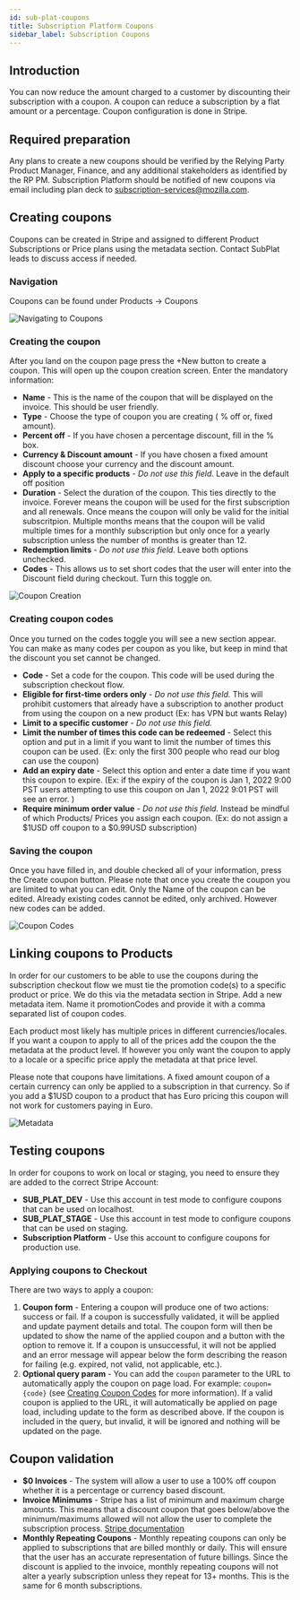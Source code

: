 ```yaml
---
id: sub-plat-coupons
title: Subscription Platform Coupons
sidebar_label: Subscription Coupons
---
```


## Introduction

You can now reduce the amount charged to a customer by discounting their subscription with a coupon. A coupon can reduce a subscription by a flat amount or a percentage. Coupon configuration is done in Stripe.

## Required preparation

Any plans to create a new coupons should be verified by the Relying Party Product Manager, Finance, and any additional stakeholders as identified by the RP PM. Subscription Platform should be notified of new coupons via email including plan deck to subscription-services@mozilla.com.

## Creating coupons

Coupons can be created in Stripe and assigned to different Product Subscriptions or Price plans using the metadata section. Contact SubPlat leads to discuss access if needed.

### Navigation

Coupons can be found under Products -> Coupons

![Navigating to Coupons](../../assets/coupons/navigation.png)

### Creating the coupon

After you land on the coupon page press the +New button to create a coupon. This will open up the coupon creation screen. Enter the mandatory information:

- **Name** - This is the name of the coupon that will be displayed on the invoice. This should be user friendly.
- **Type** - Choose the type of coupon you are creating ( % off or, fixed amount).
- **Percent off** - If you have chosen a percentage discount, fill in the % box.
- **Currency & Discount amount** - If you have chosen a fixed amount discount choose your currency and the discount amount.
- **Apply to a specific products** - _Do not use this field._ Leave in the default off position
- **Duration** - Select the duration of the coupon. This ties directly to the invoice. Forever means the coupon will be used for the first subscription and all renewals. Once means the coupon will only be valid for the initial subscritpion. Multiple months means that the coupon will be valid multiple times for a monthly subscription but only once for a yearly subscription unless the number of months is greater than 12.
- **Redemption limits** - _Do not use this field._ Leave both options unchecked.
- **Codes** - This allows us to set short codes that the user will enter into the Discount field during checkout. Turn this toggle on.

![Coupon Creation](../../assets/coupons/create.png)

### Creating coupon codes

Once you turned on the codes toggle you will see a new section appear. You can make as many codes per coupon as you like, but keep in mind that the discount you set cannot be changed.

- **Code** - Set a code for the coupon. This code will be used during the subscription checkout flow.
- **Eligible for first-time orders only** - _Do not use this field._ This will prohibit customers that already have a subscription to another product from using the coupon on a new product (Ex: has VPN but wants Relay)
- **Limit to a specific customer** - _Do not use this field._
- **Limit the number of times this code can be redeemed** - Select this option and put in a limit if you want to limit the number of times this coupon can be used. (Ex: only the first 300 people who read our blog can use the coupon)
- **Add an expiry date** - Select this option and enter a date time if you want this coupon to expire. (Ex: if the expiry of the coupon is Jan 1, 2022 9:00 PST users attempting to use this coupon on Jan 1, 2022 9:01 PST will see an error. )
- **Require minimum order value** - _Do not use this field._ Instead be mindful of which Products/ Prices you assign each coupon. (Ex: do not assign a $1USD off coupon to a $0.99USD subscription)

### Saving the coupon

Once you have filled in, and double checked all of your information, press the Create coupon button. Please note that once you create the coupon you are limited to what you can edit. Only the Name of the coupon can be edited. Already existing codes cannot be edited, only archived. However new codes can be added.

![Coupon Codes](../../assets/coupons/codes.png)

## Linking coupons to Products

In order for our customers to be able to use the coupons during the subscription checkout flow we must tie the promotion code(s) to a specific product or price. We do this via the metadata section in Stripe. Add a new metadata item. Name it promotionCodes and provide it with a comma separated list of coupon codes.

Each product most likely has multiple prices in different currencies/locales. If you want a coupon to apply to all of the prices add the coupon the the metadata at the product level. If however you only want the coupon to apply to a locale or a specific price apply the metadata at that price level.

Please note that coupons have limitations. A fixed amount coupon of a certain currency can only be applied to a subscription in that currency. So if you add a $1USD coupon to a product that has Euro pricing this coupon will not work for customers paying in Euro.

![Metadata](../../assets/coupons/metadata.png)

## Testing coupons

In order for coupons to work on local or staging, you need to ensure they are added to the correct Stripe Account:

- **SUB_PLAT_DEV** - Use this account in test mode to configure coupons that can be used on localhost.
- **SUB_PLAT_STAGE** - Use this account in test mode to configure coupons that can be used on staging.
- **Subscription Platform** - Use this account to configure coupons for production use.

### Applying coupons to Checkout

There are two ways to apply a coupon:

1. **Coupon form** - Entering a coupon will produce one of two actions: success or fail. If a coupon is successfully validated, it will be applied and update payment details and total. The coupon form will then be updated to show the name of the applied coupon and a button with the option to remove it. If a coupon is unsuccessful, it will not be applied and an error message will appear below the form describing the reason for failing (e.g. expired, not valid, not applicable, etc.).
2. **Optional query param** - You can add the `coupon` parameter to the URL to automatically apply the coupon on page load. For example: `coupon={code}` (see [Creating Coupon Codes](#creating-coupon-codes) for more information). If a valid coupon is applied to the URL, it will automatically be applied on page load, including update to the form as described above. If the coupon is included in the query, but invalid, it will be ignored and nothing will be updated on the page.

## Coupon validation

- **$0 Invoices** - The system will allow a user to use a 100% off coupon whether it is a percentage or currency based discount.
- **Invoice Minimums** - Stripe has a list of minimum and maximum charge amounts. This means that a discount coupon that goes below/above the minimum/maximums allowed will not allow the user to complete the subscription process. [Stripe documentation](https://stripe.com/docs/currencies#minimum-and-maximum-charge-amounts)
- **Monthly Repeating Coupons** - Monthly repeating coupons can only be applied to subscriptions that are billed monthly or daily. This will ensure that the user has an accurate representation of future billings. Since the discount is applied to the invoice, monthly repeating coupons will not alter a yearly subscription unless they repeat for 13+ months. This is the same for 6 month subscriptions.

[team page]: /ecosystem-platform/docs/process/integration-with-subscription-platform
[jira board]: https://jira.mozilla.com/secure/RapidBoard.jspa?rapidView=360&projectKey=FXA&view=detail&quickFilter=1923#
